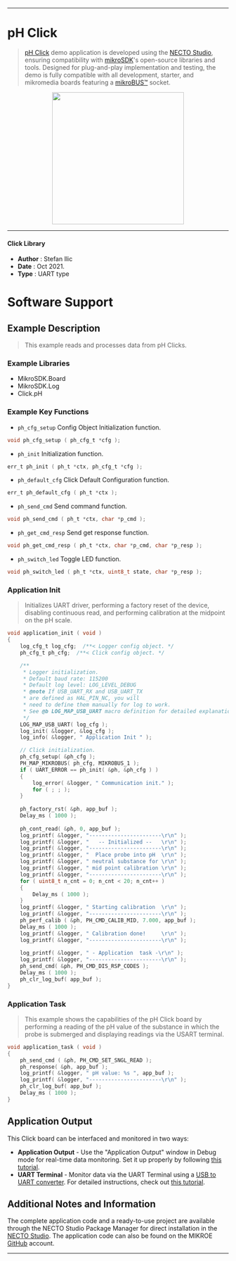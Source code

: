 
---
# pH Click

> [pH Click](https://www.mikroe.com/?pid_product=MIKROE-4297) demo application is developed using
the [NECTO Studio](https://www.mikroe.com/necto), ensuring compatibility with [mikroSDK](https://www.mikroe.com/mikrosdk)'s
open-source libraries and tools. Designed for plug-and-play implementation and testing, the demo is fully compatible with
all development, starter, and mikromedia boards featuring a [mikroBUS&trade;](https://www.mikroe.com/mikrobus) socket.

<p align="center">
  <img src="https://www.mikroe.com/?pid_product=MIKROE-4297&image=1" height=300px>
</p>

---

#### Click Library

- **Author**        : Stefan Ilic
- **Date**          : Oct 2021.
- **Type**          : UART type

# Software Support

## Example Description

> This example reads and processes data from pH Clicks.

### Example Libraries

- MikroSDK.Board
- MikroSDK.Log
- Click.pH

### Example Key Functions

- `ph_cfg_setup` Config Object Initialization function.
```c
void ph_cfg_setup ( ph_cfg_t *cfg );
```

- `ph_init` Initialization function.
```c
err_t ph_init ( ph_t *ctx, ph_cfg_t *cfg );
```

- `ph_default_cfg` Click Default Configuration function.
```c
err_t ph_default_cfg ( ph_t *ctx );
```

- `ph_send_cmd` Send command function.
```c
void ph_send_cmd ( ph_t *ctx, char *p_cmd );
```

- `ph_get_cmd_resp` Send get response function.
```c
void ph_get_cmd_resp ( ph_t *ctx, char *p_cmd, char *p_resp );
```

- `ph_switch_led` Toggle LED function.
```c
void ph_switch_led ( ph_t *ctx, uint8_t state, char *p_resp );
```

### Application Init

> Initializes UART driver, performing a factory reset of the device, disabling continuous read, 
> and performing calibration at the midpoint on the pH scale.

```c
void application_init ( void ) 
{
    log_cfg_t log_cfg;  /**< Logger config object. */
    ph_cfg_t ph_cfg;  /**< Click config object. */

    /** 
     * Logger initialization.
     * Default baud rate: 115200
     * Default log level: LOG_LEVEL_DEBUG
     * @note If USB_UART_RX and USB_UART_TX 
     * are defined as HAL_PIN_NC, you will 
     * need to define them manually for log to work. 
     * See @b LOG_MAP_USB_UART macro definition for detailed explanation.
     */
    LOG_MAP_USB_UART( log_cfg );
    log_init( &logger, &log_cfg );
    log_info( &logger, " Application Init " );

    // Click initialization.
    ph_cfg_setup( &ph_cfg );
    PH_MAP_MIKROBUS( ph_cfg, MIKROBUS_1 );
    if ( UART_ERROR == ph_init( &ph, &ph_cfg ) ) 
    {
        log_error( &logger, " Communication init." );
        for ( ; ; );
    }
    
    ph_factory_rst( &ph, app_buf );
    Delay_ms ( 1000 );
    
    ph_cont_read( &ph, 0, app_buf );
    log_printf( &logger, "-----------------------\r\n" );
    log_printf( &logger, "   -- Initialized --   \r\n" );
    log_printf( &logger, "-----------------------\r\n" );
    log_printf( &logger, "  Place probe into pH  \r\n" );
    log_printf( &logger, " neutral substance for \r\n" );
    log_printf( &logger, " mid point calibration \r\n" );
    log_printf( &logger, "-----------------------\r\n" );
    for ( uint8_t n_cnt = 0; n_cnt < 20; n_cnt++ )
    {
        Delay_ms ( 1000 );
    }
    log_printf( &logger, " Starting calibration  \r\n" );
    log_printf( &logger, "-----------------------\r\n" );
    ph_perf_calib ( &ph, PH_CMD_CALIB_MID, 7.000, app_buf );
    Delay_ms ( 1000 );
    log_printf( &logger, " Calibration done!     \r\n" );
    log_printf( &logger, "-----------------------\r\n" );
    
    log_printf( &logger, " - Application  task -\r\n" );
    log_printf( &logger, "-----------------------\r\n" );
    ph_send_cmd( &ph, PH_CMD_DIS_RSP_CODES );
    Delay_ms ( 1000 );
    ph_clr_log_buf( app_buf );
}
```

### Application Task

> This example shows the capabilities of the pH Click board by performing a reading of the 
> pH value of the substance in which the probe is submerged and displaying readings via the 
> USART terminal.

```c
void application_task ( void ) 
{
    ph_send_cmd ( &ph, PH_CMD_SET_SNGL_READ );
    ph_response( &ph, app_buf );
    log_printf( &logger, " pH value: %s ", app_buf );
    log_printf( &logger, "-----------------------\r\n" );
    ph_clr_log_buf( app_buf );
    Delay_ms ( 1000 );
}
```


## Application Output

This Click board can be interfaced and monitored in two ways:
- **Application Output** - Use the "Application Output" window in Debug mode for real-time data monitoring.
Set it up properly by following [this tutorial](https://www.youtube.com/watch?v=ta5yyk1Woy4).
- **UART Terminal** - Monitor data via the UART Terminal using
a [USB to UART converter](https://www.mikroe.com/click/interface/usb?interface*=uart,uart). For detailed instructions,
check out [this tutorial](https://help.mikroe.com/necto/v2/Getting%20Started/Tools/UARTTerminalTool).

## Additional Notes and Information

The complete application code and a ready-to-use project are available through the NECTO Studio Package Manager for 
direct installation in the [NECTO Studio](https://www.mikroe.com/necto). The application code can also be found on
the MIKROE [GitHub](https://github.com/MikroElektronika/mikrosdk_click_v2) account.

---
